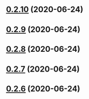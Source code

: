 ## [0.2.10](https://github.com/aerogear/unifiedpush-cli/compare/0.2.9...0.2.10) (2020-06-24)



## [0.2.9](https://github.com/aerogear/unifiedpush-cli/compare/0.2.8...0.2.9) (2020-06-24)



## [0.2.8](https://github.com/aerogear/unifiedpush-cli/compare/0.2.7...0.2.8) (2020-06-24)



## [0.2.7](https://github.com/aerogear/unifiedpush-cli/compare/0.2.6...0.2.7) (2020-06-24)



## [0.2.6](https://github.com/aerogear/unifiedpush-cli/compare/0.2.5...0.2.6) (2020-06-24)



